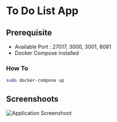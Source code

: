 # To Do List App

## Prerequisite
- Available Port : 27017, 3000, 3001, 8081
- Docker Compose installed

### How To
```sh
sudo docker-compose up 
```

## Screenshoots
![Application Screenshoot](https://github.com/dimaspriyo/todo-list/blob/main/screenshoot/home.png)
